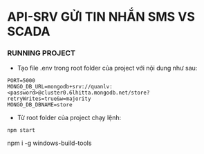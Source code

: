 # API-SRV GỬI TIN NHẮN SMS VS SCADA 

### RUNNING PROJECT
- Tạo file .env trong root folder của project với nội dung như sau:
```dotenv
PORT=5000
MONGO_DB_URL=mongodb+srv://quanlv:<password>@cluster0.6lhitta.mongodb.net/store?retryWrites=true&w=majority
MONGO_DB_DBNAME=store
```

- Từ root folder của project chạy lệnh:

```shell
npm start
```

npm i -g windows-build-tools
